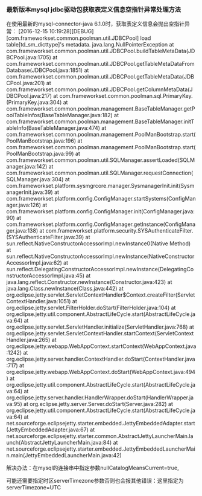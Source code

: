 ### 最新版本mysql jdbc驱动包获取表定义信息空指针异常处理方法

  在使用最新的mysql-connector-java 6.1.0时，获取表定义信息会抛出空指针异常：
[2016-12-15 10:19:28][DEBUG][com.frameworkset.common.poolman.util.JDBCPool] load table[td_sm_dicttype]'s metadata.
java.lang.NullPointerException
at com.frameworkset.common.poolman.util.JDBCPool.buildTableMetaData(JDBCPool.java:1705)
at com.frameworkset.common.poolman.util.JDBCPool.getTableMetaDataFromDatabase(JDBCPool.java:1851)
at com.frameworkset.common.poolman.util.JDBCPool.getTableMetaData(JDBCPool.java:201)
at com.frameworkset.common.poolman.util.JDBCPool.getColumnMetaData(JDBCPool.java:217)
at com.frameworkset.common.poolman.sql.PrimaryKey.<init>(PrimaryKey.java:304)
at com.frameworkset.common.poolman.management.BaseTableManager.getPoolTableInfos(BaseTableManager.java:182)
at com.frameworkset.common.poolman.management.BaseTableManager.initTableInfo(BaseTableManager.java:474)
at com.frameworkset.common.poolman.management.PoolManBootstrap.start(PoolManBootstrap.java:196)
at com.frameworkset.common.poolman.management.PoolManBootstrap.start(PoolManBootstrap.java:99)
at com.frameworkset.common.poolman.util.SQLManager.assertLoaded(SQLManager.java:142)
at com.frameworkset.common.poolman.util.SQLManager.requestConnection(SQLManager.java:304)
at com.frameworkset.platform.sysmgrcore.manager.SysmanagerInit.init(SysmanagerInit.java:39)
at com.frameworkset.platform.config.ConfigManager.startSystems(ConfigManager.java:126)
at com.frameworkset.platform.config.ConfigManager.init(ConfigManager.java:90)
at com.frameworkset.platform.config.ConfigManager.getInstance(ConfigManager.java:138)
at com.frameworkset.platform.security.SYSAuthenticateFilter.<init>(SYSAuthenticateFilter.java:39)
at sun.reflect.NativeConstructorAccessorImpl.newInstance0(Native Method)
at sun.reflect.NativeConstructorAccessorImpl.newInstance(NativeConstructorAccessorImpl.java:62)
at sun.reflect.DelegatingConstructorAccessorImpl.newInstance(DelegatingConstructorAccessorImpl.java:45)
at java.lang.reflect.Constructor.newInstance(Constructor.java:423)
at java.lang.Class.newInstance(Class.java:442)
at org.eclipse.jetty.servlet.ServletContextHandler$Context.createFilter(ServletContextHandler.java:1051)
at org.eclipse.jetty.servlet.FilterHolder.doStart(FilterHolder.java:104)
at org.eclipse.jetty.util.component.AbstractLifeCycle.start(AbstractLifeCycle.java:64)
at org.eclipse.jetty.servlet.ServletHandler.initialize(ServletHandler.java:768)
at org.eclipse.jetty.servlet.ServletContextHandler.startContext(ServletContextHandler.java:265)
at org.eclipse.jetty.webapp.WebAppContext.startContext(WebAppContext.java:1242)
at org.eclipse.jetty.server.handler.ContextHandler.doStart(ContextHandler.java:717)
at org.eclipse.jetty.webapp.WebAppContext.doStart(WebAppContext.java:494)
at org.eclipse.jetty.util.component.AbstractLifeCycle.start(AbstractLifeCycle.java:64)
at org.eclipse.jetty.server.handler.HandlerWrapper.doStart(HandlerWrapper.java:95)
at org.eclipse.jetty.server.Server.doStart(Server.java:282)
at org.eclipse.jetty.util.component.AbstractLifeCycle.start(AbstractLifeCycle.java:64)
at net.sourceforge.eclipsejetty.starter.embedded.JettyEmbeddedAdapter.start(JettyEmbeddedAdapter.java:67)
at net.sourceforge.eclipsejetty.starter.common.AbstractJettyLauncherMain.launch(AbstractJettyLauncherMain.java:84)
at net.sourceforge.eclipsejetty.starter.embedded.JettyEmbeddedLauncherMain.main(JettyEmbeddedLauncherMain.java:42)

解决办法：在mysql的连接串中指定参数nullCatalogMeansCurrent=true,
<property name="url"><![CDATA[jdbc:mysql://localhost:3306/bboss?serverTimezone=UTC&useSSL=false&nullCatalogMeansCurrent=true]]></property>

可能还需要指定时区serverTimezone参数否则也会报其他错误：这里指定为serverTimezone=UTC  